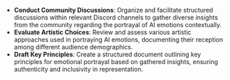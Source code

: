 - **Conduct Community Discussions**: Organize and facilitate structured discussions within relevant Discord channels to gather diverse insights from the community regarding the portrayal of AI emotions contextually.
- **Evaluate Artistic Choices**: Review and assess various artistic approaches used in portraying AI emotions, documenting their reception among different audience demographics.
- **Draft Key Principles**: Create a structured document outlining key principles for emotional portrayal based on gathered insights, ensuring authenticity and inclusivity in representation.